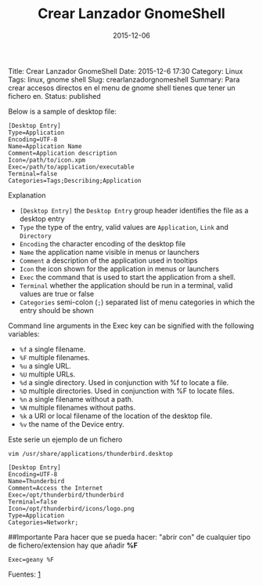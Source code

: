 ﻿---
title: Crear Lanzador GnomeShell
description: Para crear accesos directos en el menu de gnome shell tienes que tener un fichero en.
date: 2015-12-06
lastmod: 2015-12-06
slug: crearlanzadorgnomeshell
image: "covers/linux.png"
tags:
  - gnome shell
categories:
  - Linux
---

Title: Crear Lanzador GnomeShell
Date: 2015-12-6 17:30
Category: Linux
Tags: linux, gnome shell
Slug: crearlanzadorgnomeshell
Summary: Para crear accesos directos en el menu de gnome shell tienes que tener un fichero en.
Status: published


Below is a sample of desktop file:
```
[Desktop Entry]
Type=Application
Encoding=UTF-8
Name=Application Name
Comment=Application description
Icon=/path/to/icon.xpm
Exec=/path/to/application/executable
Terminal=false
Categories=Tags;Describing;Application
```

Explanation

* `[Desktop Entry]` the `Desktop Entry` group header identifies the file as a desktop entry
* `Type` the type of the entry, valid values are `Application`, `Link` and `Directory`
* `Encoding` the character encoding of the desktop file
* `Name` the application name visible in menus or launchers
* `Comment` a description of the application used in tooltips
* `Icon` the icon shown for the application in menus or launchers
* `Exec` the command that is used to start the application from a shell.
* `Terminal` whether the application should be run in a terminal, valid values are true or false
* `Categories` semi-colon (`;`) separated list of menu categories in which the entry should be shown


Command line arguments in the Exec key can be signified with the following variables:

* `%f` a single filename.
* `%F` multiple filenames.
* `%u` a single URL.
* `%U` multiple URLs.
* `%d` a single directory. Used in conjunction with %f to locate a file.
* `%D` multiple directories. Used in conjunction with %F to locate files.
* `%n` a single filename without a path.
* `%N` multiple filenames without paths.
* `%k` a URI or local filename of the location of the desktop file.
* `%v` the name of the Device entry.

Este serie un ejemplo de un fichero

`vim /usr/share/applications/thunderbird.desktop`

```
[Desktop Entry]
Encoding=UTF-8
Name=Thunderbird
Comment=Access the Internet
Exec=/opt/thunderbird/thunderbird
Terminal=false
Icon=/opt/thunderbird/icons/logo.png
Type=Application
Categories=Networkr;
```


##Importante
Para hacer que se pueda hacer: "abrir con" de cualquier tipo de fichero/extension hay que añadir **%F**

`Exec=geany %F`

Fuentes: [1][1]

[1]: http://unix.stackexchange.com/questions/103213/how-can-i-add-an-application-to-the-gnome-window-manager

